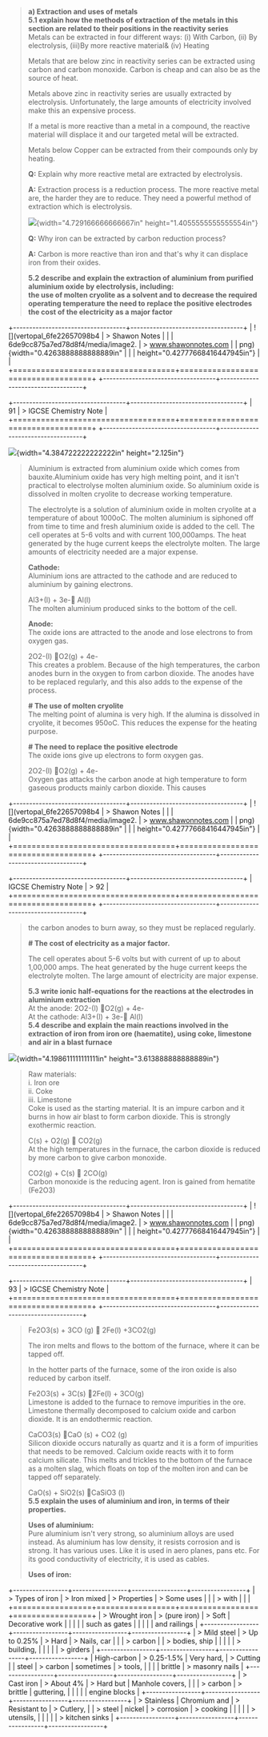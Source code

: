 > **a) Extraction and uses of metals**\
> **5.1 explain how the methods of extraction of the metals in this
> section are related to their positions in the reactivity series**\
> Metals can be extracted in four different ways: (i) With Carbon, (ii)
> By electrolysis, (iii)By more reactive material& (iv) Heating
>
> Metals that are below zinc in reactivity series can be extracted using
> carbon and carbon monoxide. Carbon is cheap and can also be as the
> source of heat.
>
> Metals above zinc in reactivity series are usually extracted by
> electrolysis. Unfortunately, the large amounts of electricity involved
> make this an expensive process.
>
> If a metal is more reactive than a metal in a compound, the reactive
> material will displace it and our targeted metal will be extracted.
>
> Metals below Copper can be extracted from their compounds only by
> heating.
>
> **Q:** Explain why more reactive metal are extracted by electrolysis.
>
> **A:** Extraction process is a reduction process. The more reactive
> metal are, the harder they are to reduce. They need a powerful method
> of extraction which is electrolysis.
>
> ![](../media/image105.png){width="4.729166666666667in"
> height="1.4055555555555554in"}
>
> **Q:** Why iron can be extracted by carbon reduction process?
>
> **A:** Carbon is more reactive than iron and that's why it can
> displace iron from their oxides.
>
> **5.2 describe and explain the extraction of aluminium from purified
> aluminium oxide by electrolysis, including:**\
> **the use of molten cryolite as a solvent and to decrease the required
> operating temperature the need to replace the positive electrodes**\
> **the cost of the electricity as a major factor**

+-----------------------------------+-----------------------------------+
| ![](vertopal_6fe22657098b4 | > Shawon Notes \| |
| 6de9cc875a7ed78d8f4/media/image2. | > www.shawonnotes.com |
| png){width="0.4263888888888889in" | |
| height="0.42777668416447945in"} | |
+===================================+===================================+
+-----------------------------------+-----------------------------------+

+-----------------------------------+-----------------------------------+
| 91 | > IGCSE Chemistry Note |
+===================================+===================================+
+-----------------------------------+-----------------------------------+

![](../media/image106.png){width="4.384722222222222in"
height="2.125in"}

> Aluminium is extracted from aluminium oxide which comes from
> bauxite.Aluminium oxide has very high melting point, and it isn't
> practical to electrolyse molten aluminium oxide. So aluminium oxide is
> dissolved in molten cryolite to decrease working temperature.
>
> The electrolyte is a solution of aluminium oxide in molten cryolite at
> a temperature of about 1000oC. The molten aluminium is siphoned off
> from time to time and fresh aluminium oxide is added to the cell. The
> cell operates at 5-6 volts and with current 100,000amps. The heat
> generated by the huge current keeps the electrolyte molten. The large
> amounts of electricity needed are a major expense.
>
> **Cathode:**\
> Aluminium ions are attracted to the cathode and are reduced to
> aluminium by gaining electrons.
>
> Al3+(l) + 3e- Al(l)\
> The molten aluminium produced sinks to the bottom of the cell.
>
> **Anode:**\
> The oxide ions are attracted to the anode and lose electrons to from
> oxygen gas.
>
> 2O2-(l) O2(g) + 4e-\
> This creates a problem. Because of the high temperatures, the carbon
> anodes burn in the oxygen to from carbon dioxide. The anodes have to
> be replaced regularly, and this also adds to the expense of the
> process.
>
> **\# The use of molten cryolite**\
> The melting point of alumina is very high. If the alumina is dissolved
> in cryolite, it becomes 950oC. This reduces the expense for the
> heating purpose.
>
> **\# The need to replace the positive electrode**\
> The oxide ions give up electrons to form oxygen gas.
>
> 2O2-(l) O2(g) + 4e-\
> Oxygen gas attacks the carbon anode at high temperature to form
> gaseous products mainly carbon dioxide. This causes

+-----------------------------------+-----------------------------------+
| ![](vertopal_6fe22657098b4 | > Shawon Notes \| |
| 6de9cc875a7ed78d8f4/media/image2. | > www.shawonnotes.com |
| png){width="0.4263888888888889in" | |
| height="0.42777668416447945in"} | |
+===================================+===================================+
+-----------------------------------+-----------------------------------+

+-----------------------------------+-----------------------------------+
| IGCSE Chemistry Note | > 92 |
+===================================+===================================+
+-----------------------------------+-----------------------------------+

> the carbon anodes to burn away, so they must be replaced regularly.
>
> **\# The cost of electricity as a major factor.**
>
> The cell operates about 5-6 volts but with current of up to about
> 1,00,000 amps. The heat generated by the huge current keeps the
> electrolyte molten. The large amount of electricity are major expense.
>
> **5.3 write ionic half-equations for the reactions at the electrodes
> in aluminium extraction**\
> At the anode: 2O2-(l) O2(g) + 4e-\
> At the cathode: Al3+(l) + 3e- Al(l)\
> **5.4 describe and explain the main reactions involved in the
> extraction of iron from iron ore (haematite), using coke, limestone
> and air in a blast furnace**

![](../media/image107.png){width="4.198611111111111in"
height="3.613888888888889in"}

> Raw materials:\
> i. Iron ore\
> ii. Coke\
> iii. Limestone\
> Coke is used as the starting material. It is an impure carbon and it
> burns in how air blast to form carbon dioxide. This is strongly
> exothermic reaction.
>
> C(s) + O2(g)  CO2(g)\
> At the high temperatures in the furnace, the carbon dioxide is reduced
> by more carbon to give carbon monoxide.
>
> CO2(g) + C(s)  2CO(g)\
> Carbon monoxide is the reducing agent. Iron is gained from hematite
> (Fe2O3)

+-----------------------------------+-----------------------------------+
| ![](vertopal_6fe22657098b4 | > Shawon Notes \| |
| 6de9cc875a7ed78d8f4/media/image2. | > www.shawonnotes.com |
| png){width="0.4263888888888889in" | |
| height="0.42777668416447945in"} | |
+===================================+===================================+
+-----------------------------------+-----------------------------------+

+-----------------------------------+-----------------------------------+
| 93 | > IGCSE Chemistry Note |
+===================================+===================================+
+-----------------------------------+-----------------------------------+

> Fe2O3(s) + 3CO (g)  2Fe(l) +3CO2(g)
>
> The iron melts and flows to the bottom of the furnace, where it can be
> tapped off.
>
> In the hotter parts of the furnace, some of the iron oxide is also
> reduced by carbon itself.
>
> Fe2O3(s) + 3C(s) 2Fe(l) + 3CO(g)\
> Limestone is added to the furnace to remove impurities in the ore.
> Limestone thermally decomposed to calcium oxide and carbon dioxide. It
> is an endothermic reaction.
>
> CaCO3(s) CaO (s) + CO2 (g)\
> Silicon dioxide occurs naturally as quartz and it is a form of
> impurities that needs to be removed. Calcium oxide reacts with it to
> form calcium silicate. This melts and trickles to the bottom of the
> furnace as a molten slag, which floats on top of the molten iron and
> can be tapped off separately.
>
> CaO(s) + SiO2(s) CaSiO3 (l)\
> **5.5 explain the uses of aluminium and iron, in terms of their
> properties.**
>
> **Uses of aluminium:**\
> Pure aluminium isn't very strong, so aluminium alloys are used
> instead. As aluminium has low density, it resists corrosion and is
> strong. It has various uses. Like it is used in aero planes, pans etc.
> For its good conductivity of electricity, it is used as cables.
>
> **Uses of iron:**

+-----------------+-----------------+-----------------+-----------------+
| > Types of iron | > Iron mixed | > Properties | > Some uses |
| | > with | | |
+=================+=================+=================+=================+
| > Wrought iron | > (pure iron) | > Soft | Decorative work |
| | | | such as gates |
| | | | and railings |
+-----------------+-----------------+-----------------+-----------------+
| > Mild steel | > Up to 0.25% | > Hard | > Nails, car |
| | > carbon | | > bodies, ship |
| | | | > building, |
| | | | > girders |
+-----------------+-----------------+-----------------+-----------------+
| High-carbon | > 0.25-1.5% | Very hard, | > Cutting |
| steel | > carbon | sometimes | > tools, |
| | | brittle | > masonry nails |
+-----------------+-----------------+-----------------+-----------------+
| > Cast iron | > About 4% | > Hard but | Manhole covers, |
| | > carbon | > brittle | guttering, |
| | | | engine blocks |
+-----------------+-----------------+-----------------+-----------------+
| > Stainless | Chromium and | > Resistant to | > Cutlery, |
| > steel | nickel | > corrosion | > cooking |
| | | | > utensils, |
| | | | > kitchen sinks |
+-----------------+-----------------+-----------------+-----------------+

